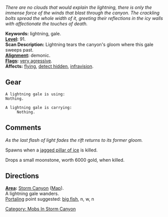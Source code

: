 *There are no clouds that would explain the lightning, there is only the
immense force of the winds that blast through the canyon. The crackling
bolts spread the whole width of it, greeting their reflections in the
icy walls with affectionate the touches of death.*

**Keywords:** lightning, gale.  
**[Level](Level.md "wikilink"):** 91.  
**Scan Description:** Lightning tears the canyon's gloom where this gale
sweeps past.  
**[Alignment](Alignment.md "wikilink"):** demonic.  
**[Flags](:Category:_Mob_Types.md "wikilink"):** [very
agressive](Aggressive_Mobs.md "wikilink").  
**Affects:** [flying](Flying.md "wikilink"), [detect
hidden](Detect_Hidden.md "wikilink"),
[infravision](Infravision.md "wikilink").  

## Gear

`A lightning gale is using:`  
`Nothing.`

`A lightning gale is carrying:`  
`     Nothing.`

## Comments

*As the last flash of light fades the rift returns to its former gloom.*

Spawns when a [jagged pillar of ice](Jagged_Pillar_Of_Ice.md "wikilink")
is killed.

Drops a small moonstone, worth 6000 gold, when killed.

## Directions

**[Area](:Category:_Areas.md "wikilink"):** [Storm
Canyon](:Category:_Storm_Canyon.md "wikilink")
([Map](Storm_Canyon_Map.md "wikilink")).  
A lightning gale wanders.  
[Portaling](Portal.md "wikilink") point suggested: [big
fish](Big_Fish_In_Cold_Water.md "wikilink"), n, w, n  

[Category: Mobs In Storm
Canyon](Category:_Mobs_In_Storm_Canyon "wikilink")
